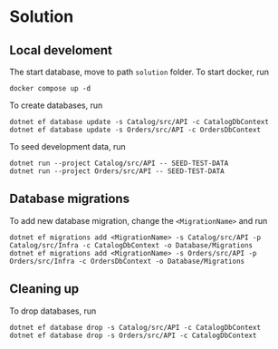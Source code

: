 # Solution

## Local develoment

The start database, move to path `solution` folder. To start docker, run

```
docker compose up -d
```

To create databases, run

```
dotnet ef database update -s Catalog/src/API -c CatalogDbContext
dotnet ef database update -s Orders/src/API -c OrdersDbContext
```

To seed development data, run

```
dotnet run --project Catalog/src/API -- SEED-TEST-DATA
dotnet run --project Orders/src/API -- SEED-TEST-DATA
```

## Database migrations

To add new database migration, change the `<MigrationName>` and run

```
dotnet ef migrations add <MigrationName> -s Catalog/src/API -p Catalog/src/Infra -c CatalogDbContext -o Database/Migrations
dotnet ef migrations add <MigrationName> -s Orders/src/API -p Orders/src/Infra -c OrdersDbContext -o Database/Migrations
```

## Cleaning up

To drop databases, run

```
dotnet ef database drop -s Catalog/src/API -c CatalogDbContext
dotnet ef database drop -s Orders/src/API -c CatalogDbContext
```
